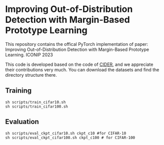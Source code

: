 # Improving Out-of-Distribution Detection with Margin-Based Prototype Learning

This repository contains the offical PyTorch implementation of paper:
Improving Out-of-Distribution Detection with Margin-Based Prototype Learning. ICONIP 2023

This code is developed based on the code of [CIDER](https://github.com/deeplearning-wisc/cider), and we appreciate their contributions very much. You can download the datasets and find the directory structure there.

## Training

````
sh scripts/train_cifar10.sh
sh scripts/train_cifar100.sh
````

## Evaluation
````
sh scripts/eval_ckpt_cifar10.sh ckpt_c10 #for CIFAR-10
sh scripts/eval_ckpt_cifar100.sh ckpt_c100 # for CIFAR-100
````